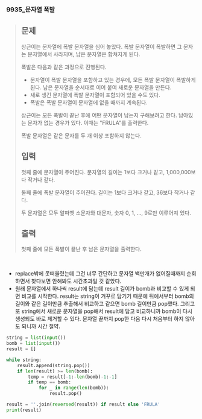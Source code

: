 ### 9935_문자열 폭발

> ## 문제
>
> 상근이는 문자열에 폭발 문자열을 심어 놓았다. 폭발 문자열이 폭발하면 그 문자는 문자열에서 사라지며, 남은 문자열은 합쳐지게 된다.
>
> 폭발은 다음과 같은 과정으로 진행된다.
>
> - 문자열이 폭발 문자열을 포함하고 있는 경우에, 모든 폭발 문자열이 폭발하게 된다. 남은 문자열을 순서대로 이어 붙여 새로운 문자열을 만든다.
> - 새로 생긴 문자열에 폭발 문자열이 포함되어 있을 수도 있다.
> - 폭발은 폭발 문자열이 문자열에 없을 때까지 계속된다.
>
> 상근이는 모든 폭발이 끝난 후에 어떤 문자열이 남는지 구해보려고 한다. 남아있는 문자가 없는 경우가 있다. 이때는 "FRULA"를 출력한다.
>
> 폭발 문자열은 같은 문자를 두 개 이상 포함하지 않는다.
>
> ## 입력
>
> 첫째 줄에 문자열이 주어진다. 문자열의 길이는 1보다 크거나 같고, 1,000,000보다 작거나 같다.
>
> 둘째 줄에 폭발 문자열이 주어진다. 길이는 1보다 크거나 같고, 36보다 작거나 같다.
>
> 두 문자열은 모두 알파벳 소문자와 대문자, 숫자 0, 1, ..., 9로만 이루어져 있다.
>
> ## 출력
>
> 첫째 줄에 모든 폭발이 끝난 후 남은 문자열을 출력한다.

<br>

- replace밖에 못떠올렸는데 그건 너무 간단하고 문자열 백만개가 없어질때까지 순회하면서 찾다보면 안해봐도 시간초과일 것 같았다.
- 원래 문자열에서 하나씩 result에 담는데 result 길이가 bomb과 비교할 수 있게 되면 비교를 시작한다. result는 string이 거꾸로 담기기 때문에 뒤에서부터 bomb의 길이와 같은 길이만큼 추출해서 비교하고 같으면 bomb 길이만큼 pop했다. 그리고 또 string에서 새로운 문자열을 pop해서 result에 담고 비교하니까 bomb이 다시 생성되도 바로 제거할 수 있다. 문자열 끝까지 pop한 다음 다시 처음부터 하지 않아도 되니까 시간 절약.

```python
string = list(input())
bomb = list(input())
result = []

while string:
    result.append(string.pop())
    if len(result) >= len(bomb):
        temp = result[-1:-len(bomb)-1:-1]
        if temp == bomb:
            for _ in range(len(bomb)):
                result.pop()

result = ''.join(reversed(result)) if result else 'FRULA'
print(result)

```

